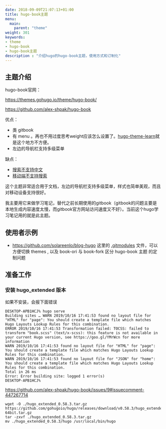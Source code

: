 ```yaml
---
date: 2018-09-09T21:07:13+01:00
title: hugo-book主题
menu:
  main:
    parent: "theme"
weight: 301
keywords:
- theme
- hugo-book
- hugo-book主题
description : "介绍hugo的hugo-book主题，使用方式和订制化"
---
```


## 主题介绍

hugo-book官网：

https://themes.gohugo.io/theme/hugo-book/

https://github.com/alex-shpak/hugo-book

优点：

- 类 gitbook
- 有 menu 。再也不用过度思考weight应该怎么设置了。[hugo-theme-learn](https://themes.gohugo.io/hugo-theme-learn/)就是这个地方不方便。
- 左边的导航栏支持多级菜单

缺点：

- [搜索不支持中文](https://github.com/alex-shpak/hugo-book/issues/80)
- [移动端不支持搜索](https://github.com/alex-shpak/hugo-book/issues/74)

这个主题非常适合用于文档，左边的导航栏支持多级菜单，样式也简单美观，而且对移动设备支持很好。

我主要用它来做学习笔记，替代之前长期使用的gitbook（gitbook的问题主要是本地生成内容速度太慢，而gitbook官方网站访问速度又不好）。当前这个hugo学习笔记用的就是此主题。

## 使用者示例

- https://github.com/solareenlo/blog-hugo  这里的 [.gitmodules](https://github.com/solareenlo/blog-hugo/blob/master/.gitmodules) 文件，可以方便切换 themes , 以及 book-ori 与 book-fork 区分 hugo-book 主题 的定制问题

## 准备工作

### 安装 hugo_extended 版本

如果不安装，会报下面错误

```
DESKTOP-APB1HCJ% hugo serve
Building sites … WARN 2019/10/16 17:41:53 found no layout file for "HTML" for "page": You should create a template file which matches Hugo Layouts Lookup Rules for this combination.
ERROR 2019/10/16 17:41:53 Transformation failed: TOCSS: failed to transform "book.scss" (text/x-scss): this feature is not available in your current Hugo version, see https://goo.gl/YMrWcn for more information
WARN 2019/10/16 17:41:53 found no layout file for "HTML" for "page": You should create a template file which matches Hugo Layouts Lookup Rules for this combination.
WARN 2019/10/16 17:41:53 found no layout file for "JSON" for "home": You should create a template file which matches Hugo Layouts Lookup Rules for this combination.
Total in 26 ms
Error: Error building site: logged 1 error(s)
DESKTOP-APB1HCJ%
```

https://github.com/alex-shpak/hugo-book/issues/9#issuecomment-447267714

```
wget -O ./hugo_extended_0.58.3.tar.gz https://github.com/gohugoio/hugo/releases/download/v0.58.3/hugo_extended_0.58.3_Linux-64bit.tar.gz
tar -zxvf ./hugo_extended_0.58.3.tar.gz
mv ./hugo_extended_0.58.3/hugo /usr/local/bin/hugo
```
